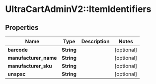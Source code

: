 # UltraCartAdminV2::ItemIdentifiers

## Properties
Name | Type | Description | Notes
------------ | ------------- | ------------- | -------------
**barcode** | **String** |  | [optional] 
**manufacturer_name** | **String** |  | [optional] 
**manufacturer_sku** | **String** |  | [optional] 
**unspsc** | **String** |  | [optional] 


